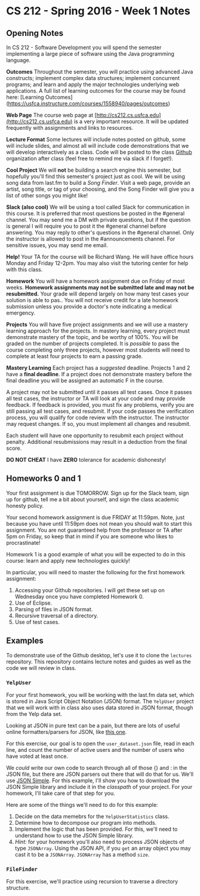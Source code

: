 CS 212 - Spring 2016 - Week 1 Notes
===================================

## Opening Notes

In CS 212 - Software Development you will spend the semester implementing a large piece of software using the Java programming language.

**Outcomes** Throughout the semester, you will practice using advanced Java constructs; implement complex data structures; implement concurrent programs; and learn and apply the major technologies underlying web applications. A full list of learning outcomes for the course may be found here: [Learning Outcomes] (https://usfca.instructure.com/courses/1558940/pages/outcomes)

**Web Page** The course web page at [http://cs212.cs.usfca.edu](http://cs212.cs.usfca.edu) is a very important resource. It will be updated frequently with assignments and links to resources.

**Lecture Format** Some lectures will include notes posted on github, some will include slides, and almost all will include code demonstrations that we will develop interactively as a class. Code will be posted to the class [Github](http://github.com) organization after class (feel free to remind me via slack if I forget!).

**Cool Project** We will **not** be building a search engine this semester, but hopefully you'll find this semester's project just as cool. We will be using song data from last.fm to build a *Song Finder*. Visit a web page, provide an artist, song title, or tag of your choosing, and the Song Finder will give you a list of other songs you might like! 

**Slack (also cool)** We will be using a tool called Slack for communication in this course. It is preferred that most questions be posted in the #general channel. You may send me a DM with private questions, but if the question is general I will require you to post it the #general channel before answering. You may reply to other's questions in the #general channel. Only the instructor is allowed to post in the #announcements channel. For sensitive issues, you may send me email. 

**Help!** Your TA for the course will be Richard Wang. He will have office hours Monday and Friday 12-2pm. You may also visit the tutoring center for help with this class.

**Homework** You will have a homework assignment due on Friday of most weeks. **Homework assignments may not be submitted late and may not be resubmitted.** Your grade will depend largely on how many test cases your solution is able to pas.. You will not receive credit for a late homework submission unless you provide a doctor's note indicating a medical emergency.

**Projects** You will have five project assignments and we will use a mastery learning approach for the projects. In mastery learning, every project must demonstrate mastery of the topic, and be worthy of 100%. You will be graded on the number of projects completed. It is *possible* to pass the course completing only three projects, however most students will need to complete at least four projects to earn a passing grade.

**Mastery Learning** Each project has a *suggested* deadline. Projects 1 and 2 have a **final deadline**. If a project does not demonstrate mastery before the final deadline you will be assigned an automatic F in the course. 

A project may not be submitted until it passes all test cases. Once it passes all test cases, the instructor or TA will look at your code and may provide feedback. If feedback is provided, you must fix any problems, verify you are still passing all test cases, and resubmit. If your code passes the verification process, you will qualify for code review with the instructor. The instructor may request changes. If so, you must implement all changes and resubmit.

Each student will have one opportunity to resubmit each project without penalty. Additional resubmissions may result in a deduction from the final score.

**DO NOT CHEAT** I have **ZERO** tolerance for academic dishonesty!

## Homeworks 0 and 1

Your first assignment is due TOMORROW. Sign up for the Slack team, sign up for github, tell me a bit about yourself, and sign the class academic honesty policy.

Your second homework assignment is due FRIDAY at 11:59pm. Note, just because you have until 11:59pm does not mean you should wait to start this assignment. You are not guaranteed help from the professor or TA after 5pm on Friday, so keep that in mind if you are someone who likes to procrastinate!

Homework 1 is a good example of what you will be expected to do in this course: learn and apply new technologies quickly!

In particular, you will need to master the following for the first homework assignment:

1. Accessing your Github repositories. I will get these set up on Wednesday once you have completed Homework 0.
2. Use of Eclipse.
3. Parsing of files in JSON format.
4. Recursive traversal of a directory.
5. Use of test cases.

## Examples

To demonstrate use of the Github desktop, let's use it to clone the `lectures` repository. This repository contains lecture notes and guides as well as the code we will review in class.

### `YelpUser`

For your first homework, you will be working with the last.fm data set, which is stored in Java Script Object Notation (JSON) format. The `YelpUser` project that we will work with in class also uses data stored in JSON format, though from the Yelp data set.

Looking at JSON in pure text can be a pain, but there are lots of useful online formatters/parsers for JSON, like [this one](http://json.parser.online.fr/).

For this exercise, our goal is to open the `user_dataset.json` file, read in each line, and count the number of active users and the number of users who have voted at least once.

We *could* write our own code to search through all of those {} and : in the JSON file, but there are JSON parsers out there that will do that for us. We'll use [JSON Simple](https://code.google.com/archive/p/json-simple/). For this example, I'll show you how to download the JSON Simple library and include it in the *classpath* of your project. For your homework, I'll take care of that step for you.

Here are some of the things we'll need to do for this example:

1. Decide on the data memebrs for the `YelpUserStatistics` class.
2. Determine how to decompose our program into methods.
3. Implement the logic that has been provided. For this, we'll need to understand how to use the JSON Simple library.
4. *Hint:* for your homework you'll also need to process JSON objects of type `JSONArray`. Using the JSON API, if you `get` an array object you may cast it to be a `JSONArray`. `JSONArray` has a method `size`.

### `FileFinder`

For this exercise, we'll practice using recursion to traverse a directory structure.



